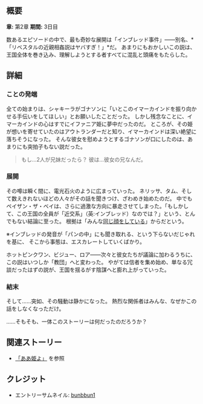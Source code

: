<!-- title: インブレッド事件 -->
<!-- quote: 感じるかい…私たちのバンズがお前に擦りついてるのが。 -->
<!-- chapters: 1 -->
<!-- images: ("もし…二人が兄妹だったら？"と叫ぶゴナソン), (インブレッド教団が新たな信者を求めて狩りをしている) -->
<!-- model: false -->

## 概要

**章:** 第2章
**期間:** 3日目

数あるエピソードの中で、最も奇妙な展開は「インブレッド事件」――別名、*「リベスタルの近親相姦説はヤバすぎ！」*だ。
あまりにもおかしいこの説は、王国全体を巻き込み、理解しようとする者すべてに混乱と頭痛をもたらした。

## 詳細

### ことの発端

全ての始まりは、シャキーラがゴナソンに「いとこのイマーカインドを振り向かせる手伝いをしてほしい」とお願いしたことだった。
しかし残念なことに、イマーカインドの心はすでにイファニア姫に夢中だったのだ。
ところが、その姫が想いを寄せていたのはアウトランダーだと知り、イマーカインドは深い絶望に落ちそうになった。
そんな彼女を慰めようとするゴナソンが口にしたのは、あまりにも突拍子もない説だった。

> もし…2人が兄妹だったら？
> 彼は…彼女の兄なんだ。

### 展開

その噂は瞬く間に、電光石火のように広まっていった。
ネリッサ、タム、そして数えきれないほどの人々がその話を聞きつけ、ざわめき始めたのだ。
中でもペイザン・ザ・ベイは、さらに過激な方向に暴走させてしまった。「もしかして、この王国の全員が「近交系」（英:インブレッド）なのでは？」という、とんでもない結論に至った。
根拠は「みんな[同じ顔をしている](https://youtu.be/Lp7GyRVbz1c?t=7940)」からだという。

※インブレッドの発音が「パンの中」にも聞き取れる、という下らないだじゃれを基に、
そこから事態は、エスカレートしていくばかり。

ホットピンクワン、ビジュー、ロア――次々と彼女たちが議論に加わるうちに、この説はいつしか「教団」へと変わった。
やがては信者を集め始め、単なる冗談だったはずの説が、王国を揺るがす陰謀へと膨れ上がっていった。

### 結末

そして……突如、その騒動は静かになった。
熱烈な関係者はみんな、なぜかこの話をしなくなっただけ。

……そもそも、一体このストーリーは何だったのだろうか？

## 関連ストーリー

- [「ああ姫よ」](#entry:oh-princess-entry) を参照

## クレジット

- エントリーサムネイル: [bunbbun1](https://x.com/bunbbun1/status/1919963091464249648)
